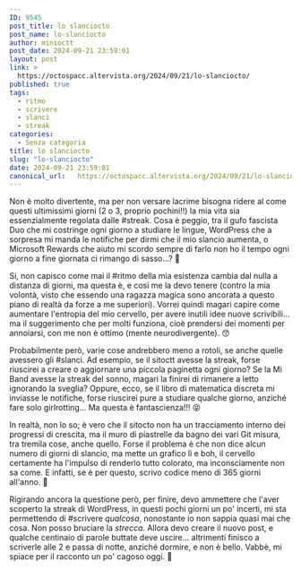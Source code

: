 ```yaml
---
ID: 9545
post_title: lo slanciocto
post_name: lo-slanciocto
author: minioctt
post_date: 2024-09-21 23:59:01
layout: post
link: >
  https://octospacc.altervista.org/2024/09/21/lo-slanciocto/
published: true
tags:
  - ritmo
  - scrivere
  - slanci
  - streak
categories:
  - Senza categoria
title: lo slanciocto
slug: "lo-slanciocto"
date: 2024-09-21 23:59:01
canonical_url:   https://octospacc.altervista.org/2024/09/21/lo-slanciocto/
---
```

<!-- wp:paragraph -->
<p markdown="1">Non è molto divertente, ma per non versare lacrime bisogna ridere al come questi ultimissimi giorni (2 o 3, proprio pochini!!) la mia vita sia essenzialmente regolata dalle #streak. Cosa è peggio, tra il gufo fascista Duo che mi costringe ogni giorno a studiare le lingue, WordPress che a sorpresa mi manda le notifiche per dirmi che il mio slancio aumenta, o Microsoft Rewards che aiuto mi scordo sempre di farlo non ho il tempo ogni giorno a fine giornata ci rimango di sasso...? 😬</p>
<!-- /wp:paragraph -->

<!-- wp:paragraph -->
<p markdown="1">Si, non capisco come mai il #ritmo della mia esistenza cambia dal nulla a distanza di giorni, ma questa è, e così me la devo tenere (contro la mia volontà, visto che essendo una ragazza magica sono ancorata a questo piano di realtà da forze a me superiori). Vorrei quindi magari capire come aumentare l'entropia del mio cervello, per avere inutili idee nuove scrivibili... ma il suggerimento che per molti funziona, cioè prendersi dei momenti per annoiarsi, con me non è ottimo (mente neurodivergente). 😙</p>
<!-- /wp:paragraph -->

<!-- wp:paragraph -->
<p markdown="1">Probabilmente però, varie cose andrebbero meno a rotoli, se anche quelle avessero gli #slanci. Ad esempio, se il sitoctt avesse la streak, forse riuscirei a creare o aggiornare una piccola paginetta ogni giorno? Se la Mi Band avesse la streak del sonno, magari la finirei di rimanere a letto ignorando la sveglia? Oppure, ecco, se il libro di matematica discreta mi inviasse le notifiche, forse riuscirei pure a studiare qualche giorno, anziché fare solo girlrotting... Ma questa è fantascienza!!! 😝</p>
<!-- /wp:paragraph -->

<!-- wp:paragraph -->
<p markdown="1">In realtà, non lo so; è vero che il sitocto non ha un tracciamento interno dei progressi di crescita, ma il muro di piastrelle da bagno dei vari Git misura, tra tremila cose, anche quello. Forse il problema è che non dice alcun numero di giorni di slancio, ma mette un grafico lì e boh, il cervello certamente ha l'impulso di renderlo tutto colorato, ma inconsciamente non sa come. E infatti, se è per questo, scrivo codice meno di 365 giorni all'anno. 🧐</p>
<!-- /wp:paragraph -->

<!-- wp:paragraph -->
<p markdown="1">Rigirando ancora la questione però, per finire, devo ammettere che l'aver scoperto la streak di WordPress, in questi pochi giorni un po' incerti, mi sta permettendo di #scrivere <em>qualcosa</em>, nonostante io non sappia quasi mai che cosa. Non posso bruciare la <em>strecca</em>. Allora devo creare il nuovo post, e qualche centinaio di parole buttate deve uscire... altrimenti finisco a scriverle alle 2 e passa di notte, anziché dormire, e non è bello. Vabbè, mi spiace per il racconto un po' cagoso oggi. 🥲</p>
<!-- /wp:paragraph -->